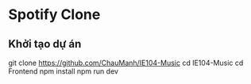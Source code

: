 # Spotify Clone 
## Khởi tạo dự án
git clone https://github.com/ChauManh/IE104-Music
cd IE104-Music
cd Frontend
npm install
npm run dev 
